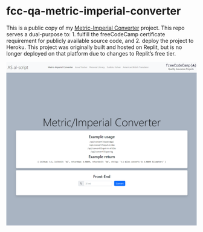 # fcc-qa-metric-imperial-converter
 
This is a public copy of my [Metric-Imperial Converter](https://fcc-qa-metric-imperial-convert-0f939c767ae1.herokuapp.com/) project. This repo serves a dual-purpose to: 1. fulfill the freeCodeCamp certificate requirement for publicly available source code, and 2. deploy the project to Heroku. This project was originally built and hosted on Replit, but is no longer deployed on that platform due to changes to Replit’s free tier.

![Page screenshot](https://github.com/al-script/fcc-qa-metric-imperial-converter/blob/main/page_screenshot.png?raw=true)
